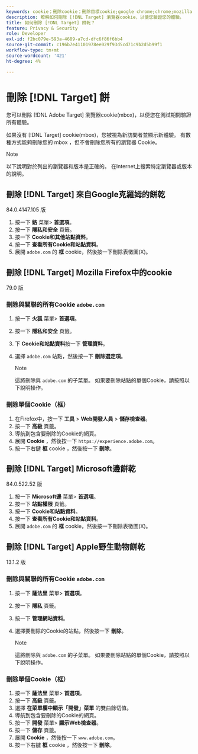 ```yaml
---
keywords: cookie；刪除cookie；刪除目標cookie;google chrome;chrome;mozilla firefox;microsoftedge;safari
description: 瞭解如何刪除 [!DNL Target] 瀏覽器cookie，以便您驗證您的體驗。
title: 如何刪除 [!DNL Target] 餅乾？
feature: Privacy & Security
role: Developer
exl-id: f2bc079e-593a-4689-a7cd-dfc6f86f6bb4
source-git-commit: c196b7e41101978ee029f93d5cd71c9b2d5b99f1
workflow-type: tm+mt
source-wordcount: '421'
ht-degree: 4%

---
```


# 刪除 [!DNL Target] 餅

您可以刪除 [!DNL Adobe Target] 瀏覽器cookie(mbox)，以便您在測試期間驗證所有體驗。

如果沒有 [!DNL Target] cookie(mbox)，您被視為新訪問者並顯示新體驗。 有數種方式能夠刪除您的 mbox ，但不會刪除您所有的瀏覽器 Cookie。

>[!NOTE]
>
>以下說明對於列出的瀏覽器和版本是正確的。 在Internet上搜索特定瀏覽器或版本的說明。

## 刪除 [!DNL Target] 來自Google克羅姆的餅乾

84.0.4147.105 版

1. 按一下 **鉻** 菜單> **首選項**。
1. 按一下 **隱私和安全** 頁籤。
1. 按一下 **Cookie和其他站點資料**。
1. 按一下 **查看所有Cookie和站點資料**。
1. 展開 `adobe.com` 的 **框** cookie，然後按一下刪除表徵圖(X)。

## 刪除 [!DNL Target] Mozilla Firefox中的cookie

79.0 版

### 刪除與關聯的所有Cookie `adobe.com`

1. 按一下 **火狐** 菜單> **首選項**。
1. 按一下 **隱私和安全** 頁籤。
1. 下 **Cookie和站點資料**&#x200B;按一下 **管理資料**。
1. 選擇 `adobe.com` 站點，然後按一下 **刪除選定項**。

   >[!NOTE]
   >
   >這將刪除與 `adobe.com` 的子菜單。 如果要刪除站點的單個Cookie，請按照以下說明操作。

### 刪除單個Cookie（框）

1. 在Firefox中，按一下 **工具** > **Web開發人員** > **儲存檢查器**。
1. 按一下 **高級** 頁籤。
1. 導航到包含要刪除的Cookie的網頁。
1. 展開 **Cookie** ，然後按一下 `https://experience.adobe.com`。
1. 按一下右鍵 **框** cookie ，然後按一下 **刪除**。

## 刪除 [!DNL Target] Microsoft邊餅乾

84.0.522.52 版

1. 按一下 **Microsoft邊** 菜單> **首選項**。
1. 按一下 **站點權限** 頁籤。
1. 按一下 **Cookie和站點資料**。
1. 按一下 **查看所有Cookie和站點資料**。
1. 展開 `adobe.com` 的 **框** cookie，然後按一下刪除表徵圖(X)。

## 刪除 [!DNL Target] Apple野生動物餅乾

13.1.2 版

### 刪除與關聯的所有Cookie `adobe.com`

1. 按一下 **薩法里** 菜單> **首選項**。
1. 按一下 **隱私** 頁籤。
1. 按一下 **管理網站資料**。
1. 選擇要刪除的Cookie的站點，然後按一下 **刪除**。

   >[!NOTE]
   >
   >這將刪除與 `adobe.com` 的子菜單。 如果要刪除站點的單個Cookie，請按照以下說明操作。

### 刪除單個Cookie（框）

1. 按一下 **薩法里** 菜單> **首選項**。
1. 按一下 **高級** 頁籤。
1. 選擇 **在菜單欄中顯示「開發」菜單** 的雙曲餘切值。
1. 導航到包含要刪除的Cookie的網頁。
1. 按一下 **開發** 菜單> **顯示Web檢查器**。
1. 按一下 **儲存** 頁籤。
1. 展開 **Cookie** ，然後按一下 `www.adobe.com`。
1. 按一下右鍵 **框** cookie ，然後按一下 **刪除**。
